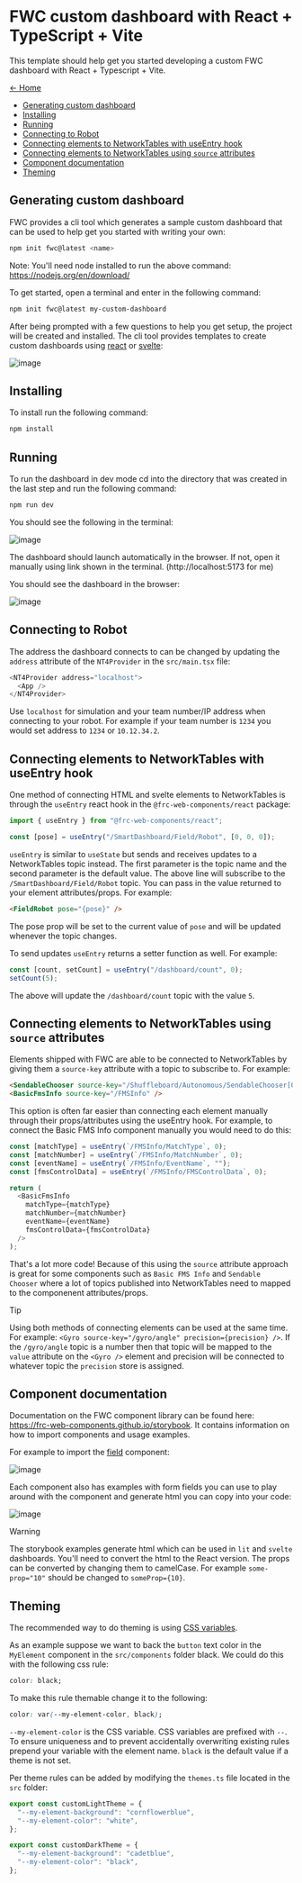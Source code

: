 # FWC custom dashboard with React + TypeScript + Vite

This template should help get you started developing a custom FWC dashboard with React + Typescript + Vite.

[<- Home](/README.md)

-   [Generating custom dashboard](#generating-custom-dashboard)
-   [Installing](#installing)
-   [Running](#running)
-   [Connecting to Robot](#connecting-to-robot)
-   [Connecting elements to NetworkTables with useEntry hook](#connecting-elements-to-networktables-with-useentry-hook)
-   [Connecting elements to NetworkTables using `source` attributes](#connecting-elements-to-networktables-using-source-attributes)
-   [Component documentation](#component-documentation)
-   [Theming](#theming)

## Generating custom dashboard

FWC provides a cli tool which generates a sample custom dashboard that can be used to help get you started with writing your own:

```bash
npm init fwc@latest <name>
```

Note: You'll need <span class="title-ref">node</span> installed to run
the above command: <https://nodejs.org/en/download/>

To get started, open a terminal and enter in the following command:

```bash
npm init fwc@latest my-custom-dashboard
```

After being prompted with a few questions to help you get setup, the project will be created and installed. The cli tool provides templates to create custom dashboards using [react](https://react.dev/) or [svelte](https://svelte.dev/):

![image](./docs/creating-plugin.png)

## Installing

To install run the following command:

```bash
npm install
```

## Running

To run the dashboard in dev mode cd into the directory that was created in the last step and run the following command:

```bash
npm run dev
```

You should see the following in the terminal:

![image](./docs/running-in-dev.png)

The dashboard should launch automatically in the browser. If not, open it manually using link shown in the terminal. (http://localhost:5173 for me)

You should see the dashboard in the browser:

![image](./docs/custom-dashboard.png)

## Connecting to Robot

The address the dashboard connects to can be changed by updating the `address` attribute of the `NT4Provider` in the `src/main.tsx` file:

```typescript
<NT4Provider address="localhost">
  <App />
</NT4Provider>
```

Use `localhost` for simulation and your team number/IP address when connecting to your robot. For example if your team number is `1234` you would set address to `1234` or `10.12.34.2`.

## Connecting elements to NetworkTables with useEntry hook

One method of connecting HTML and svelte elements to NetworkTables is through the `useEntry` react hook in the `@frc-web-components/react` package:

```typescript
import { useEntry } from "@frc-web-components/react";

const [pose] = useEntry("/SmartDashboard/Field/Robot", [0, 0, 0]);
```

`useEntry` is similar to `useState` but sends and receives updates to a NetworkTables topic instead. The first parameter is the topic name and the second parameter is the default value. The above line will subscribe to the `/SmartDashboard/Field/Robot` topic. You can pass in the value returned to your element attributes/props. For example:

```html
<FieldRobot pose="{pose}" />
```

The pose prop will be set to the current value of `pose` and will be updated whenever the topic changes.

To send updates `useEntry` returns a setter function as well. For example:

```typescript
const [count, setCount] = useEntry("/dashboard/count", 0);
setCount(5);
```

The above will update the `/dashboard/count` topic with the value `5`.

## Connecting elements to NetworkTables using `source` attributes

Elements shipped with FWC are able to be connected to NetworkTables by giving them a `source-key` attribute with a topic to subscribe to. For example:

```html
<SendableChooser source-key="/Shuffleboard/Autonomous/SendableChooser[0]" />
<BasicFmsInfo source-key="/FMSInfo" />
```

This option is often far easier than connecting each element manually through their props/attributes using the useEntry hook. For example, to connect the Basic FMS Info component manually you would need to do this:

```typescript
const [matchType] = useEntry(`/FMSInfo/MatchType`, 0);
const [matchNumber] = useEntry(`/FMSInfo/MatchNumber`, 0);
const [eventName] = useEntry(`/FMSInfo/EventName`, "");
const [fmsControlData] = useEntry(`/FMSInfo/FMSControlData`, 0);

return (
  <BasicFmsInfo
    matchType={matchType}
    matchNumber={matchNumber}
    eventName={eventName}
    fmsControlData={fmsControlData}
  />
);
```

That's a lot more code! Because of this using the `source` attribute approach is great for some components such as `Basic FMS Info` and `Sendable Chooser` where a lot of topics published into NetworkTables need to mapped to the componenent attributes/props.

> [!TIP]
> Using both methods of connecting elements can be used at the same time. For example: `<Gyro source-key="/gyro/angle" precision={precision} />`. If the `/gyro/angle` topic is a number then that topic will be mapped to the `value` attribute on the `<Gyro />` element and precision will be connected to whatever topic the `precision` store is assigned.

## Component documentation

Documentation on the FWC component library can be found here: https://frc-web-components.github.io/storybook. It contains information on how to import components and usage examples.

For example to import the [field](https://frc-web-components.github.io/storybook/?path=/docs/frc-field--docs) component:

![image](./docs/import-react-component.png)

Each component also has examples with form fields you can use to play around with the component and generate html you can copy into your code:

![image](./docs/react-usage-example.png)

> [!WARNING]
> The storybook examples generate html which can be used in `lit` and `svelte` dashboards. You'll need to convert the html to the React version. The props can be converted by changing them to camelCase. For example `some-prop="10"` should be changed to `someProp={10}`.


## Theming

The recommended way to do theming is using [CSS variables](https://developer.mozilla.org/en-US/docs/Web/CSS/Using_CSS_custom_properties).

As an example suppose we want to back the `button` text color in the `MyElement` component in the `src/components` folder black. We could do this with the following css rule:

```css
color: black;
```

To make this rule themable change it to the following:

```css
color: var(--my-element-color, black);
```

`--my-element-color` is the CSS variable. CSS variables are prefixed with `--`. To ensure uniqueness and to prevent accidentally overwriting existing rules prepend your variable with the element name. `black` is the default value if a theme is not set.

Per theme rules can be added by modifying the `themes.ts` file located in the `src` folder:

```typescript
export const customLightTheme = {
  "--my-element-background": "cornflowerblue",
  "--my-element-color": "white",
};

export const customDarkTheme = {
  "--my-element-background": "cadetblue",
  "--my-element-color": "black",
};
```